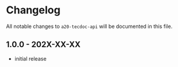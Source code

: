 # Changelog

All notable changes to `a20-tecdoc-api` will be documented in this file.

## 1.0.0 - 202X-XX-XX

- initial release
